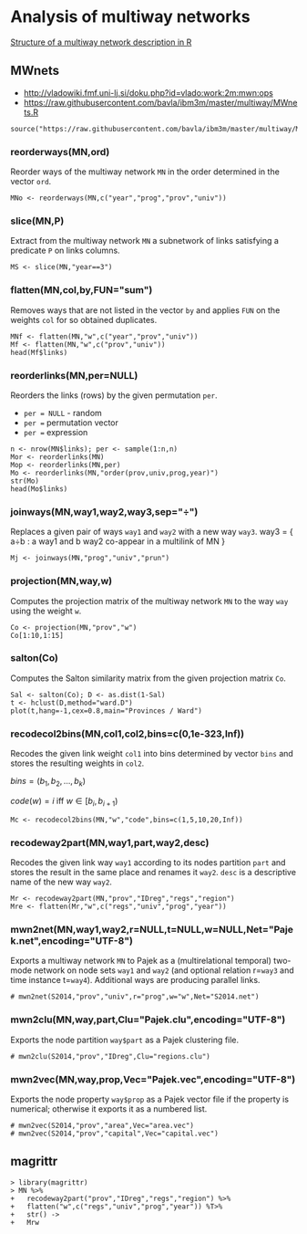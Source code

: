 # Analysis of multiway networks

[Structure of a multiway network description in R](./structure.md)


## MWnets

  - http://vladowiki.fmf.uni-lj.si/doku.php?id=vlado:work:2m:mwn:ops
  - https://raw.githubusercontent.com/bavla/ibm3m/master/multiway/MWnets.R

```
source("https://raw.githubusercontent.com/bavla/ibm3m/master/multiway/MWnets.R")
```

### reorderways(MN,ord)

Reorder ways of the multiway network `MN` in the order determined in the vector `ord`. 
```
MNo <- reorderways(MN,c("year","prog","prov","univ")) 
```

### slice(MN,P)

Extract from the multiway network `MN` a subnetwork of links satisfying a predicate `P` on links columns.
```
MS <- slice(MN,"year==3")
```

### flatten(MN,col,by,FUN="sum")

Removes ways that are not listed in the vector `by` and applies   `FUN` on the weights   `col` for so obtained duplicates.
```
MNf <- flatten(MN,"w",c("year","prov","univ"))
Mf <- flatten(MN,"w",c("prov","univ"))
head(Mf$links)
```

### reorderlinks(MN,per=NULL)

Reorders the links (rows) by the given permutation  `per`.
  - `per = NULL` - random
  - `per =` permutation vector
  - `per =` expression
```
n <- nrow(MN$links); per <- sample(1:n,n)
Mor <- reorderlinks(MN)
Mop <- reorderlinks(MN,per)
Mo <- reorderlinks(MN,"order(prov,univ,prog,year)")
str(Mo)
head(Mo$links)
```

### joinways(MN,way1,way2,way3,sep="÷")

Replaces a given pair of ways `way1` and `way2` with a new way `way3`. way3 = { a÷b : a way1 and b way2 co-appear in a multilink of MN }
```
Mj <- joinways(MN,"prog","univ","prun")
```

### projection(MN,way,w)

Computes the projection matrix of the multiway network `MN` to the way `way` using the weight `w`.

```
Co <- projection(MN,"prov","w")
Co[1:10,1:15]
```
### salton(Co)

Computes the Salton similarity matrix from the given projection matrix `Co`.
```
Sal <- salton(Co); D <- as.dist(1-Sal)
t <- hclust(D,method="ward.D")
plot(t,hang=-1,cex=0.8,main="Provinces / Ward")
```

### recodecol2bins(MN,col1,col2,bins=c(0,1e-323,Inf))

Recodes the given link weight `col1` into bins determined by vector `bins` and stores the resulting weights in `col2`.

$bins = (b_1,b_2, \ldots, b_k)$

$code(w) = i$ iff $w \in [ b_i, b_{i+1} )$

```
Mc <- recodecol2bins(MN,"w","code",bins=c(1,5,10,20,Inf))
```

### recodeway2part(MN,way1,part,way2,desc)

Recodes the given link way `way1` according to its nodes partition `part` and stores the result in the same place and renames it `way2`. `desc` is a descriptive name of the new way `way2`.
```
Mr <- recodeway2part(MN,"prov","IDreg","regs","region")
Mre <- flatten(Mr,"w",c("regs","univ","prog","year"))
```

### mwn2net(MN,way1,way2,r=NULL,t=NULL,w=NULL,Net="Pajek.net",encoding="UTF-8")

Exports a multiway network `MN` to Pajek as a (multirelational temporal) two-mode network on node sets `way1` and `way2` (and optional relation  r=`way3` and time instance t=`way4`). Additional ways are producing parallel links.

```
# mwn2net(S2014,"prov","univ",r="prog",w="w",Net="S2014.net")
```

### mwn2clu(MN,way,part,Clu="Pajek.clu",encoding="UTF-8")

Exports the node partition `way$part` as a Pajek clustering file. 

```
# mwn2clu(S2014,"prov","IDreg",Clu="regions.clu")
```

### mwn2vec(MN,way,prop,Vec="Pajek.vec",encoding="UTF-8")

Exports the node property `way$prop` as a Pajek vector file if the property is numerical; otherwise it exports it as a numbered list. 

```
# mwn2vec(S2014,"prov","area",Vec="area.vec")
# mwn2vec(S2014,"prov","capital",Vec="capital.vec")
```





## magrittr
```
> library(magrittr)
> MN %>% 
+   recodeway2part("prov","IDreg","regs","region") %>% 
+   flatten("w",c("regs","univ","prog","year")) %T>% 
+   str() -> 
+   Mrw
```


